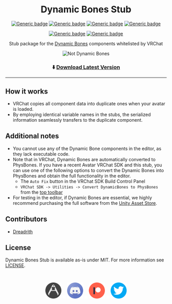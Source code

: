 <div align="center">

# Dynamic Bones Stub

[![Generic badge](https://img.shields.io/github/downloads/VRLabs/Dynamic-Bones-Stub/total?label=Downloads)](https://github.com/VRLabs/Dynamic-Bones-Stub/releases/latest)
[![Generic badge](https://img.shields.io/badge/License-MIT-informational.svg)](https://github.com/VRLabs/Dynamic-Bones-Stub/blob/main/LICENSE)
[![Generic badge](https://img.shields.io/badge/Unity-2019.4.31f1-lightblue.svg)](https://unity3d.com/unity/whats-new/2019.4.31)
[![Generic badge](https://img.shields.io/badge/SDK-AvatarSDK3-lightblue.svg)](https://vrchat.com/home/download)

[![Generic badge](https://img.shields.io/discord/706913824607043605?color=%237289da&label=DISCORD&logo=Discord&style=for-the-badge)](https://discord.vrlabs.dev/)
[![Generic badge](https://img.shields.io/endpoint.svg?url=https%3A%2F%2Fshieldsio-patreon.vercel.app%2Fapi%3Fusername%3Dvrlabs%26type%3Dpatrons&style=for-the-badge)](https://patreon.vrlabs.dev/)

Stub package for the [Dynamic Bones](https://assetstore.unity.com/packages/tools/animation/dynamic-bone-16743) components whitelisted by VRChat

![Not Dynamic Bones](https://github.com/VRLabs/Dynamic-Bones-Stub/assets/76777936/1ace50c9-475f-41ac-9312-98105277b578)

### ⬇️ [Download Latest Version](https://github.com/VRLabs/Dynamic-Bones-Stub/releases/latest)

<!-- 
### 📦 [Add to VRChat Creator Companion]() -->

</div>

---

## How it works

* VRChat copies all component data into duplicate ones when your avatar is loaded.
* By employing identical variable names in the stubs, the serialized information seamlessly transfers to the duplicate component.

## Additional notes

* You cannot use any of the Dynamic Bone components in the editor, as they lack executable code.
* Note that in VRChat, Dynamic Bones are automatically converted to PhysBones. If you have a recent Avatar VRChat SDK and this stub, you can use one of the following options to convert the Dynamic Bones into PhysBones and obtain the full functionality in the editor.
  * The `Auto Fix` button in the VRChat SDK Build Control Panel
  * `VRChat SDK -> Utilities -> Convert DynamicBones to PhysBones` from the [top toolbar](https://creators.vrchat.com/avatars/avatar-dynamics/physbones#manual-dynamic-bone-conversion)
* For testing in the editor, if Dynamic Bones are essential, we highly recommend purchasing the full software from the [Unity Asset Store](https://assetstore.unity.com/packages/tools/animation/dynamic-bone-16743).

## Contributors

* [Dreadrith](https://github.com/Dreadrith)

## License

Dynamic Bones Stub is available as-is under MIT. For more information see [LICENSE](https://github.com/VRLabs/Dynamic-Bones-Stub/blob/main/LICENSE).

​

<div align="center">

[<img src="https://github.com/VRLabs/Resources/raw/main/Icons/VRLabs.png" width="50" height="50">](https://vrlabs.dev "VRLabs")
<img src="https://github.com/VRLabs/Resources/raw/main/Icons/Empty.png" width="10">
[<img src="https://github.com/VRLabs/Resources/raw/main/Icons/Discord.png" width="50" height="50">](https://discord.vrlabs.dev/ "VRLabs")
<img src="https://github.com/VRLabs/Resources/raw/main/Icons/Empty.png" width="10">
[<img src="https://github.com/VRLabs/Resources/raw/main/Icons/Patreon.png" width="50" height="50">](https://patreon.vrlabs.dev/ "VRLabs")
<img src="https://github.com/VRLabs/Resources/raw/main/Icons/Empty.png" width="10">
[<img src="https://github.com/VRLabs/Resources/raw/main/Icons/Twitter.png" width="50" height="50">](https://twitter.com/vrlabsdev "VRLabs")

</div>

